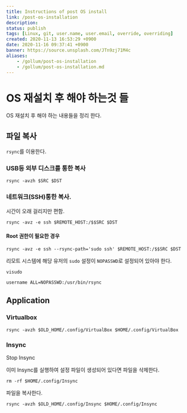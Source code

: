 ```yaml
---
title: Instructions of post OS install
link: /post-os-installation
description: 
status: publish
tags: [Linux, git, user.name, user.email, override, overriding]
created: 2020-11-13 16:53:29 +0900
date: 2020-11-16 09:37:41 +0900
banner: https://source.unsplash.com/JTn9zj71M4c
aliases:
    - /gollum/post-os-installation
    - /gollum/post-os-installation.md
---
```


# OS 재설치 후 해야 하는것 들

OS 재설치 후 해야 하는 내용들을 정리 한다. 

## 파일 복사

`rsync`를 이용한다.

### USB등 외부 디스크를 통한 복사
```
rsync -avzh $SRC $DST
```

### 네트워크(SSH)통한 복사.

시간이 오래 걸리지만 편함.

```
rsync -avz -e ssh $REMOTE_HOST:/$$SRC $DST
```

#### Root 권한이 필요한 경우

```
rsync -avz -e ssh --rsync-path='sudo ssh' $REMOTE_HOST:/$$SRC $DST
```

리모트 시스템에 해당 유저의 `sudo` 설정이  `NOPASSWD`로 설정되어 있아야 한다.

```
visudo
```

```
username ALL=NOPASSWD:/usr/bin/rsync
```

## Application

### Virtualbox
```
rsync -avzh $OLD_HOME/.config/VirtualBox $HOME/.config/VirtualBox
```

### Insync

Stop Insync

이미 Insync를 실행하여 설정 파일이 생성되어 있다면 파일을 삭제한다.
```
rm -rf $HOME/.config/Insync
```

파일을 복사한다.

```
rsync -avzh $OLD_HOME/.config/Insync $HOME/.config/Insync
```
